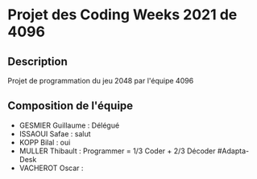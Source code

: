 # Projet des Coding Weeks 2021 de 4096

## Description
Projet de programmation du jeu 2048 par l'équipe 4096

## Composition de l'équipe
* GESMIER Guillaume : Délégué
* ISSAOUI Safae : salut
* KOPP Bilal : oui
* MULLER Thibault : Programmer = 1/3 Coder + 2/3 Décoder #Adapta-Desk
* VACHEROT Oscar :
